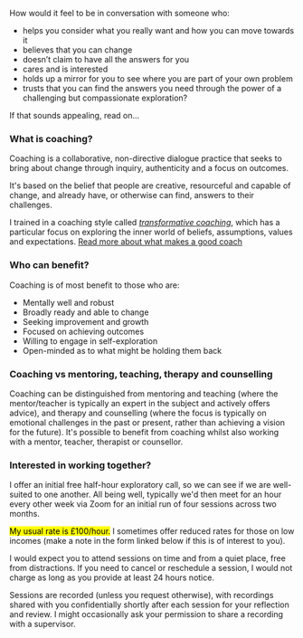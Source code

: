 How would it feel to be in conversation with someone who:

* helps you consider what you really want and how you can move towards it
* believes that you can change
* doesn’t claim to have all the answers for you
* cares and is interested
* holds up a mirror for you to see where you are part of your own problem
* trusts that you can find the answers you need through the power of a challenging but compassionate exploration?

If that sounds appealing, read on&hellip;

### What is coaching?

Coaching is a collaborative, non-directive dialogue practice that seeks to bring about change through inquiry, authenticity and a focus on outcomes.

It's based on the belief that people are creative, resourceful and capable of change, and already have, or otherwise can find, answers to their challenges.

I trained in a coaching style called *[transformative coaching](https://www.animascoaching.com/coach-training-course/)*, which has a particular focus on exploring the inner world of beliefs, assumptions, values and expectations. <a href="/blog/2022/08/04/coach-maturity.html">Read more about what makes a good coach</a>

### Who can benefit?

Coaching is of most benefit to those who are:

* Mentally well and robust
* Broadly ready and able to change
* Seeking improvement and growth
* Focused on achieving outcomes
* Willing to engage in self-exploration
* Open-minded as to what might be holding them back

### Coaching vs mentoring, teaching, therapy and counselling

Coaching can be distinguished from mentoring and teaching (where the mentor/teacher is typically an expert in the subject and actively offers advice), and therapy and counselling (where the focus is typically on emotional challenges in the past or present, rather than achieving a vision for the future). It's possible to benefit from coaching whilst also working with a mentor, teacher, therapist or counsellor.

### Interested in working together?

I offer an initial free half-hour exploratory call, so we can see if we are well-suited to one another. All being well, typically we'd then meet for an hour every other week via Zoom for an initial run of four sessions across two months.

<mark>My usual rate is £100/hour.</mark> I sometimes offer reduced rates for those on low incomes (make a note in the form linked below if this is of interest to you).

I would expect you to attend sessions on time and from a quiet place, free from distractions. If you need to cancel or reschedule a session, I would not charge as long as you provide at least 24 hours notice.

Sessions are recorded (unless you request otherwise), with recordings shared with you confidentially shortly after each session for your reflection and review. I might occasionally ask your permission to share a recording with a supervisor.
